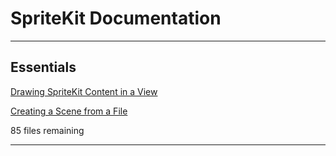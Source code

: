 # SpriteKit Documentation

-------------------------

## Essentials

[Drawing SpriteKit Content in a View](/tech_notes/spritekit_documentation/001-drawing-spritekit-content-in-a-view)

[Creating a Scene from a File](/tech_notes/spritekit_documentation/002-skscene-creating-a-scene-from-a-file)

85 files remaining

-------------------------